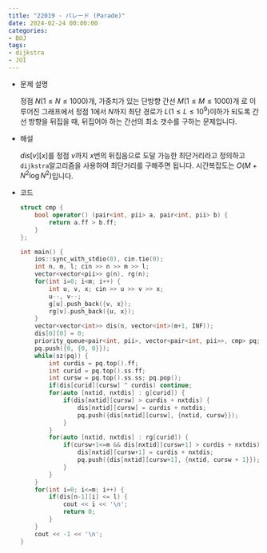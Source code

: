 ```yaml
---
title: "22019 - パレード (Parade)"
date: 2024-02-24 00:00:00
categories:
- BOJ
tags:
- dijkstra
- JOI
---
```


* 문제 설명

  정점 $N(1\leq N \leq 1000)$개, 가중치가 있는 단방향 간선 $M(1 \leq M \leq 1000)$개 로 이루어진 그래프에서 정점 $1$에서 $N$까지 최단 경로가 $L(1 \leq L \leq 10^9)$​ 이하가 되도록 간선 방향을 뒤집을 때, 뒤집어야 하는 간선의 최소 갯수를 구하는 문제입니다.

- 해설

  $dis[v][x]$를 정점 $v$까지 $x$​번의 뒤집음으로 도달 가능한 최단거리라고 정의하고 `dijkstra`알고리즘을 사용하여 최단거리를 구해주면 됩니다. 시간복잡도는 $O(M +N^2\log N^2)$입니다. 

- 코드

  ```cpp
  struct cmp {
      bool operator() (pair<int, pii> a, pair<int, pii> b) {
          return a.ff > b.ff;
      }
  };
  
  int main() {
      ios::sync_with_stdio(0), cin.tie(0);
      int n, m, l; cin >> n >> m >> l;
      vector<vector<pii>> g(n), rg(n);
      for(int i=0; i<m; i++) {
          int u, v, x; cin >> u >> v >> x;
          u--, v--;
          g[u].push_back({v, x});
          rg[v].push_back({u, x});
      }   
      vector<vector<int>> dis(n, vector<int>(m+1, INF));
      dis[0][0] = 0;
      priority_queue<pair<int, pii>, vector<pair<int, pii>>, cmp> pq;
      pq.push({0, {0, 0}});
      while(sz(pq)) {
          int curdis = pq.top().ff;
          int curid = pq.top().ss.ff;
          int cursw = pq.top().ss.ss; pq.pop();
          if(dis[curid][cursw] ^ curdis) continue;
          for(auto [nxtid, nxtdis] : g[curid]) {
              if(dis[nxtid][cursw] > curdis + nxtdis) {
                  dis[nxtid][cursw] = curdis + nxtdis;
                  pq.push({dis[nxtid][cursw], {nxtid, cursw}});
              }
          }
          for(auto [nxtid, nxtdis] : rg[curid]) {
              if(cursw+1<=m && dis[nxtid][cursw+1] > curdis + nxtdis) {
                  dis[nxtid][cursw+1] = curdis + nxtdis;
                  pq.push({dis[nxtid][cursw+1], {nxtid, cursw + 1}});
              }
          }
      }
      for(int i=0; i<=m; i++) {
          if(dis[n-1][i] <= l) {
              cout << i << '\n';
              return 0;
          }
      }
      cout << -1 << '\n';
  }
  ```

